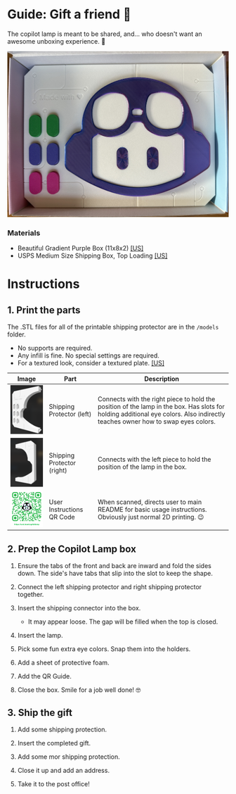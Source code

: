 # Guide: Gift a friend 💚
The copilot lamp is meant to be shared, and... who doesn't want an awesome unboxing experience. 🥰

![](gift/example-1.jpg)

### Materials
- Beautiful Gradient Purple Box (11x8x2) [[US]](https://www.amazon.com/dp/B0B7JB5KC9)
- USPS Medium Size Shipping Box, Top Loading [[US]](https://store.usps.com/store/product/shipping-supplies/priority-mail-flat-rate-medium-box-1-P_O_FRB1)
<!-- - Packing Foam Sheets -->


# Instructions

## 1. Print the parts
The .STL files for all of the printable shipping protector are in the `/models` folder.

- No supports are required.
- Any infill is fine. No special settings are required.
- For a textured look, consider a textured plate. [[US]](https://us.store.bambulab.com/products/bambu-dual-sided-textured-pei-plate)

| Image | Part | Description |
| -- | -- | -- |
<img src="gift/shipping-protector-left.png" width="200px"> | Shipping Protector (left) | Connects with the right piece to hold the position of the lamp in the box. Has slots for holding additional eye colors. Also indirectly teaches owner how to swap eyes colors. |
<img src="gift/shipping-protector-right.png" width="200px"> | Shipping Protector (right) | Connects with the left piece to hold the position of the lamp in the box. |
<img src="gift/qr-code-with-url.png" width="200px"> | User Instructions QR Code | When scanned, directs user to main README for basic usage instructions. Obviously just normal 2D printing. 😉 |


## 2.  Prep the Copilot Lamp box

1. Ensure the tabs of the front and back are inward and fold the sides down. The side's have tabs that slip into the slot to keep the shape.

1. Connect the left shipping protector and right shipping protector together.

1. Insert the shipping connector into the box.
    - It may appear loose. The gap will be filled when the top is closed.

1. Insert the lamp.

1. Pick some fun extra eye colors. Snap them into the holders.

1. Add a sheet of protective foam.

1. Add the QR Guide.

1. Close the box. Smile for a job well done! 🤓

## 3. Ship the gift

1. Add some shipping protection.

1. Insert the completed gift.

1. Add some mor shipping protection.

1. Close it up and add an address.

1. Take it to the post office!
